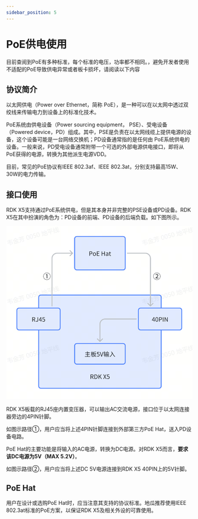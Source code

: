 ```yaml
---
sidebar_position: 5
---
```


# PoE供电使用

目前查阅到PoE有多种标准，每个标准的电压，功率都不相同。，避免开发者使用不适配的PoE导致供电异常或者板卡损坏，请阅读以下内容

## 协议简介

以太网供电（Power over Ethernet，简称 PoE），是一种可以在以太网中透过双绞线来传输电力到设备上的标准化技术。

PoE系统由供电设备（Power sourcing equipment， PSE）、受电设备 （Powered device，PD）组成。其中，PSE是负责在以太网线缆上提供电源的设备，这个设备可能是一台网络交换机；PD设备通常指的是任何由 PoE系统供电的设备。一般来说，PD受电设备通常附带一个可选的外部电源供电接口，即将从PoE获得的电源，转换为其他派生电源VDD。

目前，常见的PoE协议有IEEE 802.3af、IEEE 802.3at，分别支持最高15W、30W的电力传输。

## 接口使用

RDK X5支持通过PoE系统供电，但是其本身并非完整的PSE设备或PD设备。RDK X5在其中扮演的角色为：PD设备的前端、PD设备的后端负载。如下图所示。

![img-20241009-1](../../../../../../../static/img/07_Advanced_development/01_hardware_development/rdk_x5/whiteboard_exported_image.png)

RDK X5板载的RJ45座内置变压器，可以输出AC交流电源，接口位于以太网连接器旁边的4PIN针脚。

如图示路径①，用户应当将上述4PIN针脚连接到外部第三方PoE Hat，送入PD设备电路。

PoE Hat的主要功能是将输入的AC电源，转换为DC电源。对RDK X5而言，**要求该DC电源为5V（MAX 5.2V）**。

如图示路径②，用户应当将上述DC 5V电源连接到RDK X5 40PIN上的5V针脚。

## PoE Hat

用户在设计或选购PoE Hat时，应当注意其支持的协议标准。地瓜推荐使用IEEE 802.3at标准的PoE方案，以保证RDK X5及相关外设的可靠使用。